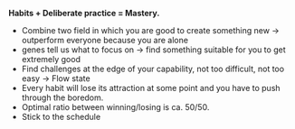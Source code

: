 
**Habits + Deliberate practice = Mastery.**

- Combine two field in which you are good to create something new -> outperform everyone because you are alone
- genes tell us what to focus on -> find something suitable for you to get extremely good
- Find challenges at the edge of your capability, not too difficult, not too easy -> Flow state
- Every habit will lose its attraction at some point and you have to push through the boredom.
- Optimal ratio between winning/losing is ca. 50/50.
- Stick to the schedule













